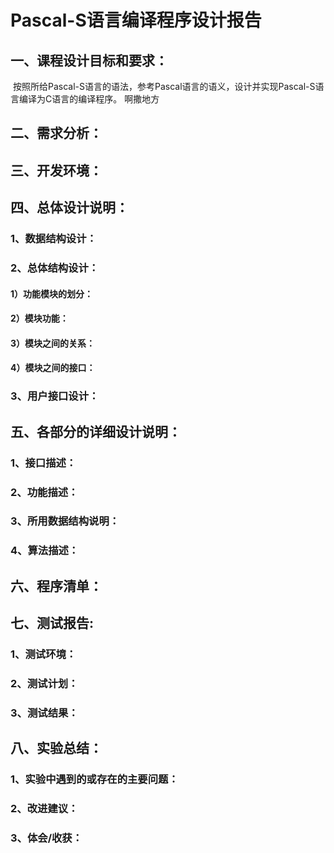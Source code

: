 # Pascal-S语言编译程序设计报告

## 一、课程设计目标和要求：  
&#160;按照所给Pascal-S语言的语法，参考Pascal语言的语义，设计并实现Pascal-S语言编译为C语言的编译程序。 
啊撒地方

## 二、需求分析：  

## 三、开发环境：  

## 四、总体设计说明：  

### 1、数据结构设计： 

### 2、总体结构设计： 

####  1）功能模块的划分：  

####  2）模块功能： 

####  3）模块之间的关系：  

####  4）模块之间的接口：  

### 3、用户接口设计： 

## 五、各部分的详细设计说明：  

### 1、接口描述： 

### 2、功能描述： 

### 3、所用数据结构说明： 

### 4、算法描述： 

## 六、程序清单：  

## 七、测试报告:  

### 1、测试环境： 

### 2、测试计划： 

### 3、测试结果： 

## 八、实验总结：  

### 1、实验中遇到的或存在的主要问题： 

### 2、改进建议： 

### 3、体会/收获：  
